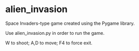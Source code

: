 # alien_invasion
 Space Invaders-type game created using the Pygame library.

 Use alien_invasion.py in order to run the game.

 W to shoot; A,D to move; F4 to force exit.
